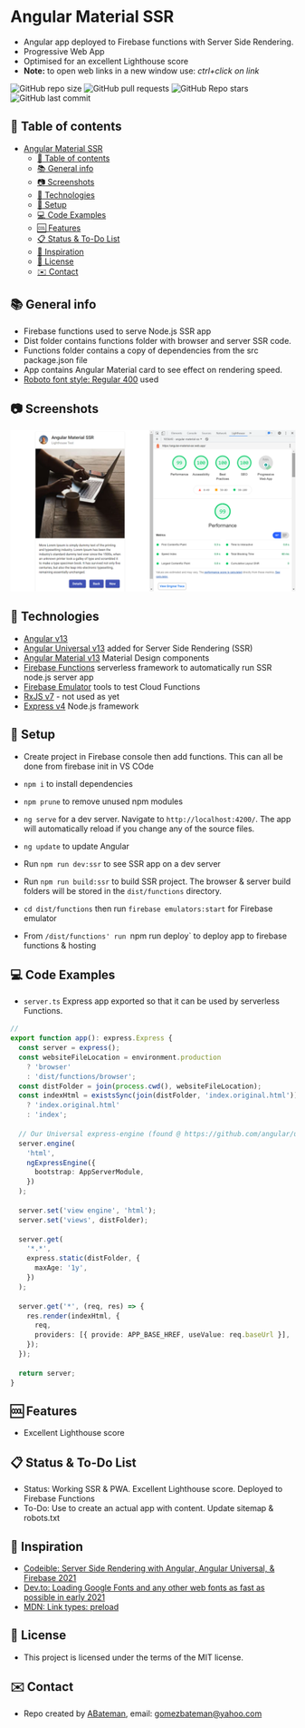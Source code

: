 # Angular Material SSR

* Angular app deployed to Firebase functions with Server Side Rendering.
* Progressive Web App
* Optimised for an excellent Lighthouse score
* **Note:** to open web links in a new window use: _ctrl+click on link_

![GitHub repo size](https://img.shields.io/github/repo-size/AndrewJBateman/angular-material-ssr?style=plastic)
![GitHub pull requests](https://img.shields.io/github/issues-pr/AndrewJBateman/angular-material-ssr?style=plastic)
![GitHub Repo stars](https://img.shields.io/github/stars/AndrewJBateman/angular-material-ssr?style=plastic)
![GitHub last commit](https://img.shields.io/github/last-commit/AndrewJBateman/angular-material-ssr?style=plastic)

## :page_facing_up: Table of contents

* [Angular Material SSR](#angular-material-ssr)
  * [:page_facing_up: Table of contents](#page_facing_up-table-of-contents)
  * [:books: General info](#books-general-info)
  * [:camera: Screenshots](#camera-screenshots)
  * [:signal_strength: Technologies](#signal_strength-technologies)
  * [:floppy_disk: Setup](#floppy_disk-setup)
  * [:computer: Code Examples](#computer-code-examples)
  * [:cool: Features](#cool-features)
  * [:clipboard: Status & To-Do List](#clipboard-status--to-do-list)
  * [:clap: Inspiration](#clap-inspiration)
  * [:file_folder: License](#file_folder-license)
  * [:envelope: Contact](#envelope-contact)

## :books: General info

* Firebase functions used to serve Node.js SSR app
* Dist folder contains functions folder with browser and server SSR code.
* Functions folder contains a copy of dependencies from the src package.json file
* App contains Angular Material card to see effect on rendering speed.
* [Roboto font style: Regular 400](https://fonts.google.com/specimen/Roboto) used

## :camera: Screenshots

![Frontend screenshot](./img/home.png)

## :signal_strength: Technologies

* [Angular v13](https://angular.io/)
* [Angular Universal v13](https://angular.io/guide/universal) added for Server Side Rendering (SSR)
* [Angular Material v13](https://material.angular.io/) Material Design components
* [Firebase Functions](https://firebase.google.com/docs/functions) serverless framework to automatically run SSR node.js server app
* [Firebase Emulator](https://firebase.google.com/docs/emulator-suite) tools to test Cloud Functions
* [RxJS v7](http://reactivex.io/) - not used as yet
* [Express v4](https://www.npmjs.com/package/express) Node.js framework

## :floppy_disk: Setup

* Create project in Firebase console then add functions. This can all be done from firebase init in VS COde
* `npm i` to install dependencies
* `npm prune` to remove unused npm modules
* `ng serve` for a dev server. Navigate to `http://localhost:4200/`. The app will automatically reload if you change any of the source files.
* `ng update` to update Angular

* Run `npm run dev:ssr` to see SSR app on a dev server
* Run `npm run build:ssr` to build SSR project. The browser & server build folders will be stored in the `dist/functions` directory.
* `cd dist/functions` then run `firebase emulators:start` for Firebase emulator
* From `/dist/functions' run `npm run deploy` to deploy app to firebase functions & hosting

## :computer: Code Examples

* `server.ts` Express app exported so that it can be used by serverless Functions.

```typescript
//
export function app(): express.Express {
  const server = express();
  const websiteFileLocation = environment.production
    ? 'browser'
    : 'dist/functions/browser';
  const distFolder = join(process.cwd(), websiteFileLocation);
  const indexHtml = existsSync(join(distFolder, 'index.original.html'))
    ? 'index.original.html'
    : 'index';

  // Our Universal express-engine (found @ https://github.com/angular/universal/tree/master/modules/express-engine)
  server.engine(
    'html',
    ngExpressEngine({
      bootstrap: AppServerModule,
    })
  );

  server.set('view engine', 'html');
  server.set('views', distFolder);

  server.get(
    '*.*',
    express.static(distFolder, {
      maxAge: '1y',
    })
  );

  server.get('*', (req, res) => {
    res.render(indexHtml, {
      req,
      providers: [{ provide: APP_BASE_HREF, useValue: req.baseUrl }],
    });
  });

  return server;
}
```

## :cool: Features

* Excellent Lighthouse score

## :clipboard: Status & To-Do List

* Status: Working SSR & PWA. Excellent Lighthouse score. Deployed to Firebase Functions
* To-Do: Use to create an actual app with content. Update sitemap & robots.txt

## :clap: Inspiration

* [Codeible: Server Side Rendering with Angular, Angular Universal, & Firebase 2021](https://www.youtube.com/watch?v=k7pLxaKkHYs)
* [Dev.to: Loading Google Fonts and any other web fonts as fast as possible in early 2021](https://dev.to/masakudamatsu/loading-google-fonts-and-any-other-web-fonts-as-fast-as-possible-in-early-2021-4f5o)
* [MDN: Link types: preload](https://developer.mozilla.org/en-US/docs/Web/HTML/Link_types/preload#Cross-origin_fetches)

## :file_folder: License

* This project is licensed under the terms of the MIT license.

## :envelope: Contact

* Repo created by [ABateman](https://github.com/AndrewJBateman), email: gomezbateman@yahoo.com
